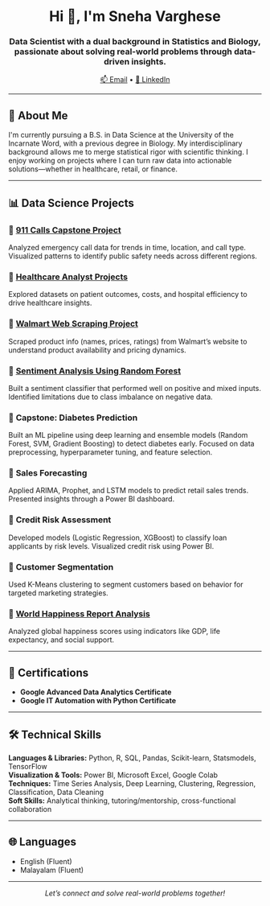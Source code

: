 <h1 align="center">Hi 👋, I'm Sneha Varghese</h1>
<h3 align="center">Data Scientist with a dual background in Statistics and Biology, passionate about solving real-world problems through data-driven insights.</h3>

<p align="center">
<a href="mailto:sneha.aley1@gmail.com">📫 Email</a> • 
<a href="https://linkedin.com/in/snehavarghese01" target="_blank">💼 LinkedIn</a>
</p>

---

## 🔬 About Me

I'm currently pursuing a B.S. in Data Science at the University of the Incarnate Word, with a previous degree in Biology. My interdisciplinary background allows me to merge statistical rigor with scientific thinking. I enjoy working on projects where I can turn raw data into actionable solutions—whether in healthcare, retail, or finance.

---

## 📊 Data Science Projects

### 🔹 [911 Calls Capstone Project](https://colab.research.google.com/drive/1aw7J8AyDZtbwq5RinIdjkESOafG_KF4G?authuser=1#scrollTo=CT7DkjeU5FIY)
Analyzed emergency call data for trends in time, location, and call type. Visualized patterns to identify public safety needs across different regions.

### 🔹 [Healthcare Analyst Projects](https://colab.research.google.com/drive/1vgIjjwlRLvXfLBfIqnUbjfIaOSd7SCa1?authuser=1#scrollTo=GdzYAksFCIze)
Explored datasets on patient outcomes, costs, and hospital efficiency to drive healthcare insights.

### 🔹 [Walmart Web Scraping Project](https://colab.research.google.com/drive/1apf6zj8vqd_eRB5C8q-weR4s9PUV7p85?authuser=1)
Scraped product info (names, prices, ratings) from Walmart’s website to understand product availability and pricing dynamics.

### 🔹 [Sentiment Analysis Using Random Forest](https://colab.research.google.com/drive/14UmQYexKSpuq6zS4QELL1H5VkoIIbY_i?authuser=1#scrollTo=iW-sXxL7MmTr)
Built a sentiment classifier that performed well on positive and mixed inputs. Identified limitations due to class imbalance on negative data.

### 🔹 **Capstone: Diabetes Prediction**
Built an ML pipeline using deep learning and ensemble models (Random Forest, SVM, Gradient Boosting) to detect diabetes early. Focused on data preprocessing, hyperparameter tuning, and feature selection.

### 🔹 **Sales Forecasting**
Applied ARIMA, Prophet, and LSTM models to predict retail sales trends. Presented insights through a Power BI dashboard.

### 🔹 **Credit Risk Assessment**
Developed models (Logistic Regression, XGBoost) to classify loan applicants by risk levels. Visualized credit risk using Power BI.

### 🔹 **Customer Segmentation**
Used K-Means clustering to segment customers based on behavior for targeted marketing strategies.

### 🔹 [World Happiness Report Analysis](https://docs.google.com/document/d/1-J_xnxMHGh1_PsAM9GVr3CICZ_6dEU4AufzHq1MEyNQ/edit?tab=t.0)
Analyzed global happiness scores using indicators like GDP, life expectancy, and social support.

---

## 📜 Certifications

- **Google Advanced Data Analytics Certificate**
- **Google IT Automation with Python Certificate**

---

## 🛠️ Technical Skills

**Languages & Libraries:** Python, R, SQL, Pandas, Scikit-learn, Statsmodels, TensorFlow  
**Visualization & Tools:** Power BI, Microsoft Excel, Google Colab  
**Techniques:** Time Series Analysis, Deep Learning, Clustering, Regression, Classification, Data Cleaning  
**Soft Skills:** Analytical thinking, tutoring/mentorship, cross-functional collaboration

---

## 🌐 Languages

- English (Fluent)  
- Malayalam (Fluent)

---

<p align="center">
  <em>Let’s connect and solve real-world problems together!</em>
</p>
